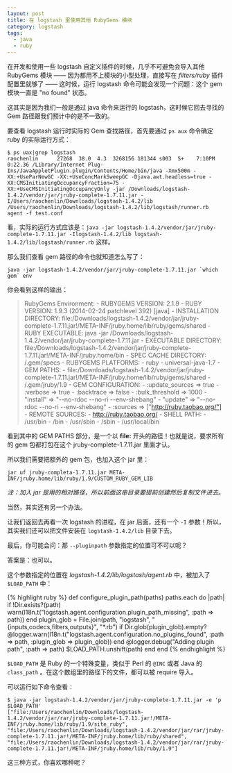 ```yaml
---
layout: post
title: 在 logstash 里使用其他 RubyGems 模块
category: logstash
tags:
  - java
  - ruby
---
```


在开发和使用一些 logstash 自定义插件的时候，几乎不可避免会导入其他 RubyGems 模块 —— 因为都用不上模块的小型处理，直接写在 *filters/ruby* 插件配置里就够了 —— 这时候，运行 logstash 命令可能会发现一个问题：这个 gem 模块一直是 "no found" 状态。

这其实是因为我们一般是通过 java 命令来运行的 logstash，这时候它回去寻找的 Gem 路径跟我们预计中的是不一致的。

要查看 logstash 运行时实际的 Gem 查找路径，首先要通过 `ps aux` 命令确定 ruby 的实际运行方式：

    $ ps uax|grep logstash
    raochenlin      27268  38.0  4.3  3268156 181344 s003  S+    7:10PM   0:22.36 /Library/Internet Plug-Ins/JavaAppletPlugin.plugin/Contents/Home/bin/java -Xmx500m -XX:+UseParNewGC -XX:+UseConcMarkSweepGC -Djava.awt.headless=true -XX:CMSInitiatingOccupancyFraction=75 -XX:+UseCMSInitiatingOccupancyOnly -jar /Downloads/logstash-1.4.2/vendor/jar/jruby-complete-1.7.11.jar -I/Users/raochenlin/Downloads/logstash-1.4.2/lib /Users/raochenlin/Downloads/logstash-1.4.2/lib/logstash/runner.rb agent -f test.conf

看，实际的运行方式应该是：`java -jar logstash-1.4.2/vendor/jar/jruby-complete-1.7.11.jar -Ilogstash-1.4.2/lib logstash-1.4.2/lib/logstash/runner.rb` 这样。

那么我们查看 gem 路径的命令也就知道怎么写了：

    java -jar logstash-1.4.2/vendor/jar/jruby-complete-1.7.11.jar `which gem` env

你会看到这样的输出：

>    RubyGems Environment:
>      - RUBYGEMS VERSION: 2.1.9
>      - RUBY VERSION: 1.9.3 (2014-02-24 patchlevel 392) [java]
>      - INSTALLATION DIRECTORY: file:/Downloads/logstash-1.4.2/vendor/jar/jruby-complete-1.7.11.jar!/META-INF/jruby.home/lib/ruby/gems/shared
>      - RUBY EXECUTABLE: java -jar /Downloads/logstash-1.4.2/vendor/jar/jruby-complete-1.7.11.jar
>      - EXECUTABLE DIRECTORY: file:/Downloads/logstash-1.4.2/vendor/jar/jruby-complete-1.7.11.jar!/META-INF/jruby.home/bin
>      - SPEC CACHE DIRECTORY: /.gem/specs
>      - RUBYGEMS PLATFORMS:
>        - ruby
>        - universal-java-1.7
>      - GEM PATHS:
>         - file:/Downloads/logstash-1.4.2/vendor/jar/jruby-complete-1.7.11.jar!/META-INF/jruby.home/lib/ruby/gems/shared
>         - /.gem/jruby/1.9
>      - GEM CONFIGURATION:
>         - :update_sources => true
>         - :verbose => true
>         - :backtrace => false
>         - :bulk_threshold => 1000
>         - "install" => "--no-rdoc --no-ri --env-shebang"
>         - "update" => "--no-rdoc --no-ri --env-shebang"
>         - :sources => ["http://ruby.taobao.org/"]
>      - REMOTE SOURCES:
>         - http://ruby.taobao.org/
>      - SHELL PATH:
>         - /usr/bin
>         - /bin
>         - /usr/sbin
>         - /sbin
>         - /usr/local/bin

看到其中的 GEM PATHS 部分，是一个以 **file:** 开头的路径！也就是说，要求所有的 gem 包都打包在这个 jruby-complete-1.7.11.jar 里面才认。

所以我们需要把额外的 gem 包，也加入这个 jar 里：

    jar uf jruby-completa-1.7.11.jar META-INF/jruby.home/lib/ruby/1.9/CUSTOM_RUBY_GEM_LIB

*注：加入 jar 是用的相对路径，所以前面这串目录要提前创建然后复制文件进去。*

当然，其实还有另一个办法。

让我们返回去再看一次 logstash 的进程，在 jar 后面，还有一个 `-I` 参数！所以，其实我们还可以把文件安装在 `logstash-1.4.2/lib` 目录下去。

最后，你可能会问：那 `--pluginpath` 参数指定的位置可不可以呢？

答案是：也可以。

这个参数指定的位置在 *logstash-1.4.2/lib/logstash/agent.rb* 中，被加入了 `$LOAD_PATH` 中：

{% highlight ruby %}
  def configure_plugin_path(paths)
    paths.each do |path|
      if !Dir.exists?(path)
        warn(I18n.t("logstash.agent.configuration.plugin_path_missing",
                    :path => path))
      end
      plugin_glob = File.join(path, "logstash", "{inputs,codecs,filters,outputs}", "*.rb")
      if Dir.glob(plugin_glob).empty?
        @logger.warn(I18n.t("logstash.agent.configuration.no_plugins_found",
                    :path => path, :plugin_glob => plugin_glob))
      end
      @logger.debug("Adding plugin path", :path => path)
      $LOAD_PATH.unshift(path)
    end
  end
{% endhighlight %}

`$LOAD_PATH` 是 Ruby 的一个特殊变量，类似于 Perl 的 `@INC` 或者 Java 的 `class_path` 。在这个数组里的路径下的文件，都可以被 require 导入。

可以运行如下命令查看：

    $ java -jar logstash-1.4.2/vendor/jar/jruby-complete-1.7.11.jar -e 'p $LOAD_PATH'
    ["file:/Users/raochenlin/Downloads/logstash-1.4.2/vendor/jar/rar/jruby-complete-1.7.11.jar!/META-INF/jruby.home/lib/ruby/1.9/site_ruby", "file:/Users/raochenlin/Downloads/logstash-1.4.2/vendor/jar/rar/jruby-complete-1.7.11.jar!/META-INF/jruby.home/lib/ruby/shared", "file:/Users/raochenlin/Downloads/logstash-1.4.2/vendor/jar/rar/jruby-complete-1.7.11.jar!/META-INF/jruby.home/lib/ruby/1.9"]

这三种方式，你喜欢哪种呢？
